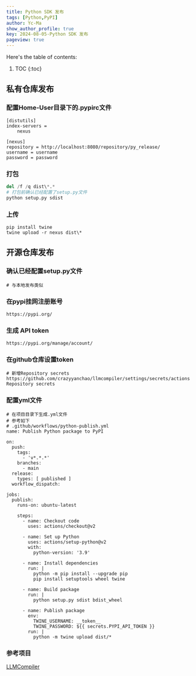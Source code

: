 ```yaml
---
title: Python SDK 发布
tags: [Python,PyPI]
author: Yc-Ma
show_author_profile: true
key: 2024-08-05-Python SDK 发布
pageview: true
---
```


Here's the table of contents:
1. TOC
{:toc}

## 私有仓库发布
### 配置Home-User目录下的.pypirc文件

```shell
[distutils]
index-servers =
    nexus

[nexus]
repository = http://localhost:8080/repository/py_release/
username = username
password = password
```

### 打包
```python
del /f /q dist\*.*
# 打包前确认已经配置了setup.py文件
python setup.py sdist
```

### 上传
```
pip install twine
twine upload -r nexus dist\*
```

## 开源仓库发布

### 确认已经配置setup.py文件
```
# 与本地发布类似
```

### 在pypi挂网注册账号
```
https://pypi.org/
```

### 生成 API token
```
https://pypi.org/manage/account/
```

### 在github仓库设置token
```
# 新增Repository secrets
https://github.com/crazyyanchao/llmcompiler/settings/secrets/actions
Repository secrets
```

### 配置yml文件
```shell
# 在项目目录下生成.yml文件
# 参考如下
# .github/workflows/python-publish.yml
name: Publish Python package to PyPI

on:
  push:
    tags:
      - 'v*.*.*'
    branches:
      - main
  release:
    types: [ published ]
  workflow_dispatch:

jobs:
  publish:
    runs-on: ubuntu-latest

    steps:
      - name: Checkout code
        uses: actions/checkout@v2

      - name: Set up Python
        uses: actions/setup-python@v2
        with:
          python-version: '3.9'

      - name: Install dependencies
        run: |
          python -m pip install --upgrade pip
          pip install setuptools wheel twine

      - name: Build package
        run: |
          python setup.py sdist bdist_wheel

      - name: Publish package
        env:
          TWINE_USERNAME: __token__
          TWINE_PASSWORD: ${{ secrets.PYPI_API_TOKEN }}
        run: |
          python -m twine upload dist/*
```

### 参考项目
[LLMCompiler](https://github.com/crazyyanchao/llmcompiler)

